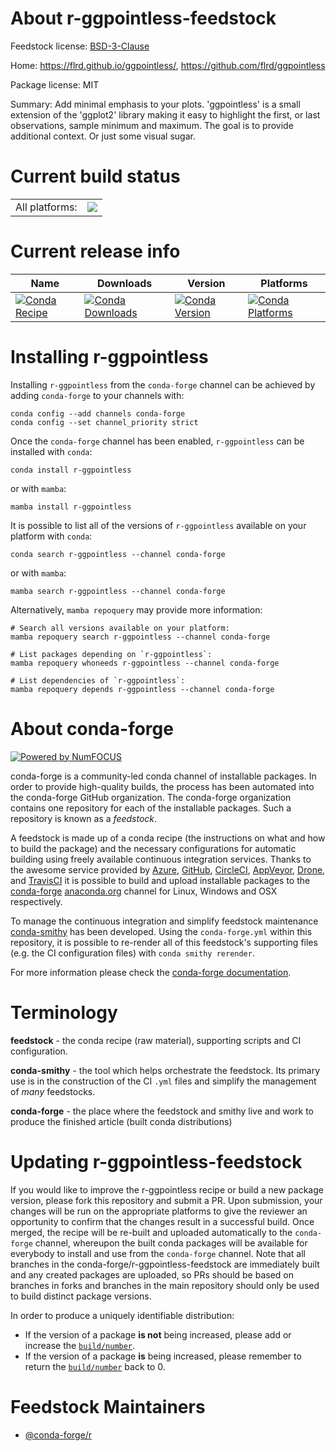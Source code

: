About r-ggpointless-feedstock
=============================

Feedstock license: [BSD-3-Clause](https://github.com/conda-forge/r-ggpointless-feedstock/blob/main/LICENSE.txt)

Home: https://flrd.github.io/ggpointless/, https://github.com/flrd/ggpointless

Package license: MIT

Summary: Add minimal emphasis to your plots. 'ggpointless' is a small extension of the 'ggplot2' library making it easy to highlight the first, or last observations, sample minimum and maximum. The goal is to provide additional context. Or just some visual sugar.

Current build status
====================


<table><tr><td>All platforms:</td>
    <td>
      <a href="https://dev.azure.com/conda-forge/feedstock-builds/_build/latest?definitionId=16127&branchName=main">
        <img src="https://dev.azure.com/conda-forge/feedstock-builds/_apis/build/status/r-ggpointless-feedstock?branchName=main">
      </a>
    </td>
  </tr>
</table>

Current release info
====================

| Name | Downloads | Version | Platforms |
| --- | --- | --- | --- |
| [![Conda Recipe](https://img.shields.io/badge/recipe-r--ggpointless-green.svg)](https://anaconda.org/conda-forge/r-ggpointless) | [![Conda Downloads](https://img.shields.io/conda/dn/conda-forge/r-ggpointless.svg)](https://anaconda.org/conda-forge/r-ggpointless) | [![Conda Version](https://img.shields.io/conda/vn/conda-forge/r-ggpointless.svg)](https://anaconda.org/conda-forge/r-ggpointless) | [![Conda Platforms](https://img.shields.io/conda/pn/conda-forge/r-ggpointless.svg)](https://anaconda.org/conda-forge/r-ggpointless) |

Installing r-ggpointless
========================

Installing `r-ggpointless` from the `conda-forge` channel can be achieved by adding `conda-forge` to your channels with:

```
conda config --add channels conda-forge
conda config --set channel_priority strict
```

Once the `conda-forge` channel has been enabled, `r-ggpointless` can be installed with `conda`:

```
conda install r-ggpointless
```

or with `mamba`:

```
mamba install r-ggpointless
```

It is possible to list all of the versions of `r-ggpointless` available on your platform with `conda`:

```
conda search r-ggpointless --channel conda-forge
```

or with `mamba`:

```
mamba search r-ggpointless --channel conda-forge
```

Alternatively, `mamba repoquery` may provide more information:

```
# Search all versions available on your platform:
mamba repoquery search r-ggpointless --channel conda-forge

# List packages depending on `r-ggpointless`:
mamba repoquery whoneeds r-ggpointless --channel conda-forge

# List dependencies of `r-ggpointless`:
mamba repoquery depends r-ggpointless --channel conda-forge
```


About conda-forge
=================

[![Powered by
NumFOCUS](https://img.shields.io/badge/powered%20by-NumFOCUS-orange.svg?style=flat&colorA=E1523D&colorB=007D8A)](https://numfocus.org)

conda-forge is a community-led conda channel of installable packages.
In order to provide high-quality builds, the process has been automated into the
conda-forge GitHub organization. The conda-forge organization contains one repository
for each of the installable packages. Such a repository is known as a *feedstock*.

A feedstock is made up of a conda recipe (the instructions on what and how to build
the package) and the necessary configurations for automatic building using freely
available continuous integration services. Thanks to the awesome service provided by
[Azure](https://azure.microsoft.com/en-us/services/devops/), [GitHub](https://github.com/),
[CircleCI](https://circleci.com/), [AppVeyor](https://www.appveyor.com/),
[Drone](https://cloud.drone.io/welcome), and [TravisCI](https://travis-ci.com/)
it is possible to build and upload installable packages to the
[conda-forge](https://anaconda.org/conda-forge) [anaconda.org](https://anaconda.org/)
channel for Linux, Windows and OSX respectively.

To manage the continuous integration and simplify feedstock maintenance
[conda-smithy](https://github.com/conda-forge/conda-smithy) has been developed.
Using the ``conda-forge.yml`` within this repository, it is possible to re-render all of
this feedstock's supporting files (e.g. the CI configuration files) with ``conda smithy rerender``.

For more information please check the [conda-forge documentation](https://conda-forge.org/docs/).

Terminology
===========

**feedstock** - the conda recipe (raw material), supporting scripts and CI configuration.

**conda-smithy** - the tool which helps orchestrate the feedstock.
                   Its primary use is in the construction of the CI ``.yml`` files
                   and simplify the management of *many* feedstocks.

**conda-forge** - the place where the feedstock and smithy live and work to
                  produce the finished article (built conda distributions)


Updating r-ggpointless-feedstock
================================

If you would like to improve the r-ggpointless recipe or build a new
package version, please fork this repository and submit a PR. Upon submission,
your changes will be run on the appropriate platforms to give the reviewer an
opportunity to confirm that the changes result in a successful build. Once
merged, the recipe will be re-built and uploaded automatically to the
`conda-forge` channel, whereupon the built conda packages will be available for
everybody to install and use from the `conda-forge` channel.
Note that all branches in the conda-forge/r-ggpointless-feedstock are
immediately built and any created packages are uploaded, so PRs should be based
on branches in forks and branches in the main repository should only be used to
build distinct package versions.

In order to produce a uniquely identifiable distribution:
 * If the version of a package **is not** being increased, please add or increase
   the [``build/number``](https://docs.conda.io/projects/conda-build/en/latest/resources/define-metadata.html#build-number-and-string).
 * If the version of a package **is** being increased, please remember to return
   the [``build/number``](https://docs.conda.io/projects/conda-build/en/latest/resources/define-metadata.html#build-number-and-string)
   back to 0.

Feedstock Maintainers
=====================

* [@conda-forge/r](https://github.com/conda-forge/r/)

